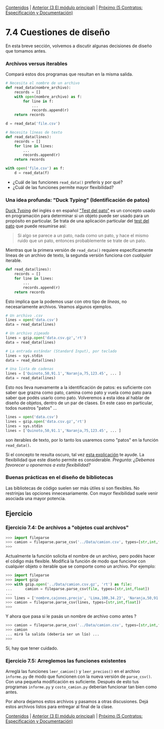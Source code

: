 [Contenidos](../Contenidos.md) \| [Anterior (3 El módulo principal)](03_Modulo_principal.md) \| [Próximo (5 Contratos: Especificación y Documentación)](05_Especificacion_y_Documentacion.md)

# 7.4 Cuestiones de diseño

En esta breve sección, volvemos a discutir algunas decisiones de diseño que tomamos antes.


### Archivos versus iterables

Compará estos dos programas que resultan en la misma salida.

```python
# Necesita el nombre de un archivo
def read_data(nombre_archivo):
    records = []
    with open(nombre_archivo) as f:
        for line in f:
            ...
            records.append(r)
    return records

d = read_data('file.csv')
```

```python
# Necesita líneas de texto
def read_data(lines):
    records = []
    for line in lines:
        ...
        records.append(r)
    return records

with open('file.csv') as f:
    d = read_data(f)
```

* ¿Cuál de las funciones `read_data()` preferís y por qué?
* ¿Cuál de las funciones permite mayor flexibilidad?

### Una idea profunda: "Duck Typing" (Identificación de patos)

[Duck Typing](https://en.wikipedia.org/wiki/Duck_typing) del inglés o en español ["Test del pato"](https://es.wikipedia.org/wiki/Duck_typing) es un concepto usado en programación para determinar si un objeto puede ser usado para un propósito en particular. Se trata de una aplicación particular del [test del pato](https://en.wikipedia.org/wiki/Duck_test) que puede resumirse así:

> Si algo se parece a un pato, nada como un pato, y hace el mismo ruido que un pato, entonces probablemente se trate de un pato.

Mientras que la primera versión de `read_data()` requiere específicamente líneas de un archivo de texto, la segunda versión funciona con *cualquier* iterable. 

```python
def read_data(lines):
    records = []
    for line in lines:
        ...
        records.append(r)
    return records
```

Esto implica que la podemos usar con otro tipo de *líneas*, no necesariamente archivos. Veamos algunos ejemplos.


```python
# Un archivo .csv
lines = open('data.csv')
data = read_data(lines)

# Un archivo zipeado 
lines = gzip.open('data.csv.gz','rt')
data = read_data(lines)

# La entrada estándar (Standard Input), por teclado
lines = sys.stdin
data = read_data(lines)

# Una lista de cadenas
lines = ['Quinoto,50,91.1','Naranja,75,123.45', ... ]
data = read_data(lines)
```

Esto nos lleva nuevamente a la identificación de patos: es suficiente con saber que grazna como pato, camina como pato y vuela como pato para saber que podés usarlo como pato. Volveremos a esta idea al hablar de diseño de objetos, dentro de un par de clases. En este caso en particular, todos nuestros "patos" ...

```python
lines = open('data.csv')
lines = gzip.open('data.csv.gz','rt')
lines = sys.stdin
lines = ['Quinoto,50,91.1','Naranja,75,123.45', ... ]
```

son iterables de texto, por lo tanto los usaremos como "patos" en la función `read_data()`.

Si el concepto te resulta oscuro, tal vez [esta explicación](https://youtu.be/pxzLSMqU_7U) te ayude. La flexibilidad que este diseño permite es considerable. *Pregunta: ¿Debemos favorecer u oponernos a esta flexibilidad?* 


### Buenas prácticas en el diseño de bibliotecas

Las bibliotecas de código suelen ser más útiles si son flexibles. No restrinjas las opciones innecesariamente. Con mayor flexibilidad suele venir asociada una mayor potencia.

## Ejercicio

### Ejercicio 7.4: De archivos a "objetos cual archivos"

```python
>>> import fileparse
>>> camion = fileparse.parse_csv('../Data/camion.csv', types=[str,int,float])
>>>
```

Actualmente la función solicita el nombre de un archivo, pero podés hacer el código más flexible. Modificá la función de modo que funcione con cualquier objeto o iterable que se comporte como un archivo. Por ejemplo:


```python
>>> import fileparse
>>> import gzip
>>> with gzip.open('../Data/camion.csv.gz', 'rt') as file:
...      camion = fileparse.parse_csv(file, types=[str,int,float])
...
>>> lines = ['nombre,cajones,precio', 'Lima,100,34.23', 'Naranja,50,91.1', 'Mburucuya,75,45.1']
>>> camion = fileparse.parse_csv(lines, types=[str,int,float])
>>>
```

Y ahora que pasa si le pasás un nombre de archivo como antes ?

```python
>>> camion = fileparse.parse_csv('../Data/camion.csv', types=[str,int,float])
>>> camion
... mirá la salida (debería ser un lío) ...
>>>
```

Sí, hay que tener cuidado.

### Ejercicio 7.5: Arreglemos las funciones existentes
Arreglá las funciones `leer_camion()` y `leer_precios()` en el archivo `informe.py` de modo que funcionen con la nueva versión de `parse_csv()`. Con una pequeña modificación es suficiente. Después de esto tus programas `informe.py` y `costo_camion.py` deberían funcionar tan bien como antes. 

Por ahora dejamos estos archivos y pasamos a otras discusiones. Dejá estos archivos listos para entregar al final de la clase. 


[Contenidos](../Contenidos.md) \| [Anterior (3 El módulo principal)](03_Modulo_principal.md) \| [Próximo (5 Contratos: Especificación y Documentación)](05_Especificacion_y_Documentacion.md)

